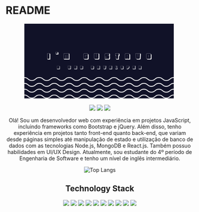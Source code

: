 # README

<p align="center" style="width: 500px;">
  <img src="https://github.com/Gustav-Stack/Portfolio/blob/master/images/Hi.png" alt="banner" height="200px">
</p>


<p align="center">
 
 <img src="https://badges.pufler.dev/visits/Gustav-Stack/Gustav-Stack"/> 
 
 <img src="https://badges.pufler.dev/repos/Gustav-Stack"/>
 <img src="https://badges.pufler.dev/commits/monthly/Gustav-Stack" />

</p>

<p align="center">
  Olá! Sou um desenvolvedor web com experiência em projetos JavaScript, incluindo frameworks como Bootstrap e jQuery. Além disso, tenho experiência em projetos tanto front-end quanto back-end, que variam desde páginas simples até manipulação de estado e utilização de banco de dados com as tecnologias Node.js, MongoDB e React.js. Também possuo habilidades em UI/UX Design. Atualmente, sou estudante do 4º período de Engenharia de Software e tenho um nível de inglês intermediário.
</p>

<p align="center">
  <img src="https://github-readme-stats.vercel.app/api/top-langs/?username=Gustav-Stack&layout=compact" alt="Top Langs">
</p>



<h2 align="center">Technology Stack</h2>

<p align="center">
 <img src="https://img.shields.io/badge/C-00599C?style=flat-square&logo=c&logoColor=white"/>
<img src="https://img.shields.io/badge/logo-javascript-blue?logo=javascript"/>
<img src="https://img.shields.io/badge/-HTML5-E34F26?style=flat-square&logo=html5&logoColor=white"/>
<img src="https://img.shields.io/badge/-CSS3-1572B6?style=flat-square&logo=css3"/>
<img src="https://img.shields.io/badge/-Bootstrap-563D7C?style=flat-square&logo=bootstrap"/>
<img src="https://img.shields.io/badge/-Nodejs-black?style=flat-square&logo=Node.js"/>
<img src="https://img.shields.io/badge/-React-black?style=flat-square&logo=react"/>
<img src="https://img.shields.io/badge/-MongoDB-black?style=flat-square&logo=mongodb"/>
<img src="https://img.shields.io/badge/-Git-black?style=flat-square&logo=git"/>
<img src="https://img.shields.io/badge/-GitHub-black?style=flat-square&logo=github"/>
</p>

